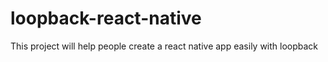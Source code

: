 # loopback-react-native
This project will help people create a react native app easily with loopback
